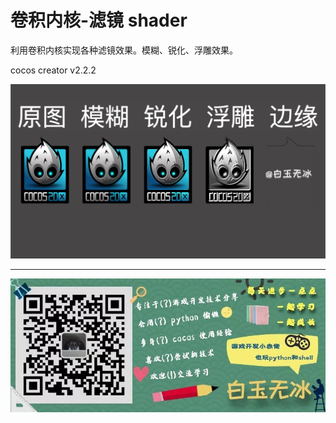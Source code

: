 
# 卷积内核-滤镜 shader

利用卷积内核实现各种滤镜效果。模糊、锐化、浮雕效果。

cocos creator v2.2.2 

![](./../img/convolutions.jpg)

---

![](./../img/about.jpg)